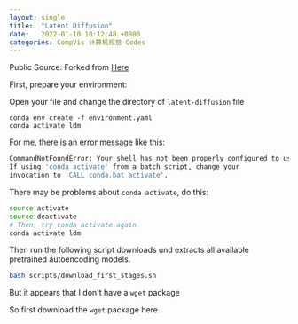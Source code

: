 ```yaml
---
layout: single
title:  "Latent Diffusion"
date:   2022-01-10 10:12:48 +0800
categories: CompVis 计算机视觉 Codes
---
```

Public Source: Forked from [Here](https://github.com/CompVis/latent-diffusion)

First, prepare your environment:

Open your file and change the directory of `latent-diffusion` file

```shell
conda env create -f environment.yaml
conda activate ldm
```

For me, there is an error message like this:

```bash
CommandNotFoundError: Your shell has not been properly configured to use 'conda activate'.
If using 'conda activate' from a batch script, change your
invocation to 'CALL conda.bat activate'.
```

There may be problems about `conda activate`, do this:

```bash
source activate
source deactivate
# Then, try conda activate again
conda activate ldm
```

Then run the following script downloads und extracts all available pretrained autoencoding models.

```bash
bash scripts/download_first_stages.sh
```

But it appears that I don't have a `wget` package

So first download the `wget` package here.